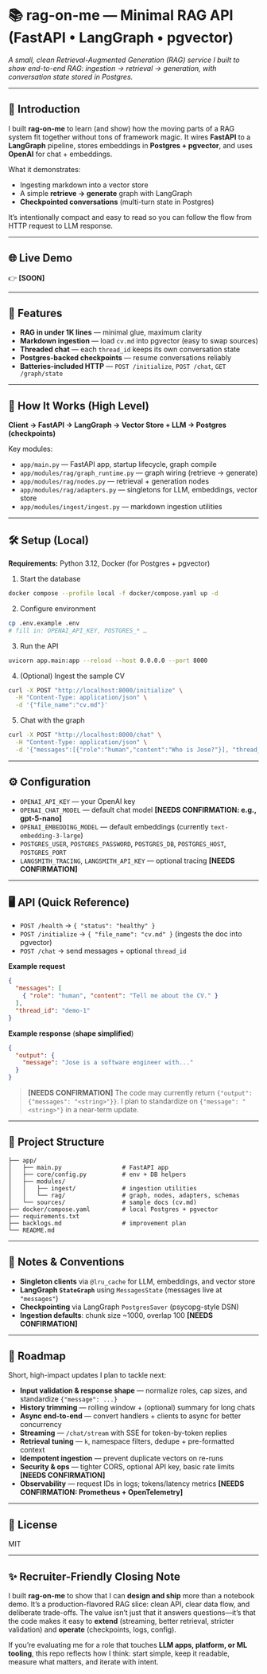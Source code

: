 # 📚 rag-on-me — Minimal RAG API (FastAPI • LangGraph • pgvector)

*A small, clean Retrieval-Augmented Generation (RAG) service I built to show end-to-end RAG: ingestion → retrieval → generation, with conversation state stored in Postgres.*

---

## 🚀 Introduction

I built **rag-on-me** to learn (and show) how the moving parts of a RAG system fit together without tons of framework magic. It wires **FastAPI** to a **LangGraph** pipeline, stores embeddings in **Postgres + pgvector**, and uses **OpenAI** for chat + embeddings.

What it demonstrates:

* Ingesting markdown into a vector store
* A simple **retrieve → generate** graph with LangGraph
* **Checkpointed conversations** (multi-turn state in Postgres)

It’s intentionally compact and easy to read so you can follow the flow from HTTP request to LLM response.

---

## 🌐 Live Demo

👉 **[SOON]**

---

## 🎯 Features

* **RAG in under 1K lines** — minimal glue, maximum clarity
* **Markdown ingestion** — load `cv.md` into pgvector (easy to swap sources)
* **Threaded chat** — each `thread_id` keeps its own conversation state
* **Postgres-backed checkpoints** — resume conversations reliably
* **Batteries-included HTTP** — `POST /initialize`, `POST /chat`, `GET /graph/state`

---

## 🧭 How It Works (High Level)

**Client → FastAPI → LangGraph → Vector Store + LLM → Postgres (checkpoints)**

Key modules:

* `app/main.py` — FastAPI app, startup lifecycle, graph compile
* `app/modules/rag/graph_runtime.py` — graph wiring (retrieve → generate)
* `app/modules/rag/nodes.py` — retrieval + generation nodes
* `app/modules/rag/adapters.py` — singletons for LLM, embeddings, vector store
* `app/modules/ingest/ingest.py` — markdown ingestion utilities

---

## 🛠️ Setup (Local)

**Requirements:** Python 3.12, Docker (for Postgres + pgvector)

1. Start the database

```bash
docker compose --profile local -f docker/compose.yaml up -d
```

2. Configure environment

```bash
cp .env.example .env
# fill in: OPENAI_API_KEY, POSTGRES_* …
```

3. Run the API

```bash
uvicorn app.main:app --reload --host 0.0.0.0 --port 8000
```

4. (Optional) Ingest the sample CV

```bash
curl -X POST "http://localhost:8000/initialize" \
  -H "Content-Type: application/json" \
  -d '{"file_name":"cv.md"}'
```

5. Chat with the graph

```bash
curl -X POST "http://localhost:8000/chat" \
  -H "Content-Type: application/json" \
  -d '{"messages":[{"role":"human","content":"Who is Jose?"}], "thread_id":"demo-1"}'
```

---

## ⚙️ Configuration

* `OPENAI_API_KEY` — your OpenAI key
* `OPENAI_CHAT_MODEL` — default chat model **[NEEDS CONFIRMATION: e.g., gpt-5-nano]**
* `OPENAI_EMBEDDING_MODEL` — default embeddings (currently `text-embedding-3-large`)
* `POSTGRES_USER`, `POSTGRES_PASSWORD`, `POSTGRES_DB`, `POSTGRES_HOST`, `POSTGRES_PORT`
* `LANGSMITH_TRACING`, `LANGSMITH_API_KEY` — optional tracing **[NEEDS CONFIRMATION]**

---

## 🖥️ API (Quick Reference)

* `POST /health` → `{ "status": "healthy" }`
* `POST /initialize` → `{ "file_name": "cv.md" }` (ingests the doc into pgvector)
* `POST /chat` → send messages + optional `thread_id`

**Example request**

```json
{
  "messages": [
    { "role": "human", "content": "Tell me about the CV." }
  ],
  "thread_id": "demo-1"
}
```

**Example response** (**shape simplified**)

```json
{
  "output": {
    "message": "Jose is a software engineer with..."
  }
}
```

> **[NEEDS CONFIRMATION]** The code may currently return `{"output": {"messages": "<string>"}}`. I plan to standardize on `{"message": "<string>"}` in a near-term update.

---

## 📂 Project Structure

```
├── app/
│   ├── main.py                 # FastAPI app
│   ├── core/config.py          # env + DB helpers
│   ├── modules/
│   │   ├── ingest/             # ingestion utilities
│   │   └── rag/                # graph, nodes, adapters, schemas
│   └── sources/                # sample docs (cv.md)
├── docker/compose.yaml         # local Postgres + pgvector
├── requirements.txt
├── backlogs.md                 # improvement plan
└── README.md
```

---

## 🔎 Notes & Conventions

* **Singleton clients** via `@lru_cache` for LLM, embeddings, and vector store
* **LangGraph `StateGraph`** using `MessagesState` (messages live at `"messages"`)
* **Checkpointing** via LangGraph `PostgresSaver` (psycopg-style DSN)
* **Ingestion defaults**: chunk size ~1000, overlap 100 **[NEEDS CONFIRMATION]**

---

## 🔭 Roadmap

Short, high-impact updates I plan to tackle next:

* **Input validation & response shape** — normalize roles, cap sizes, and standardize `{"message": ...}`
* **History trimming** — rolling window + (optional) summary for long chats
* **Async end-to-end** — convert handlers + clients to async for better concurrency
* **Streaming** — `/chat/stream` with SSE for token-by-token replies
* **Retrieval tuning** — `k`, namespace filters, dedupe + pre-formatted context
* **Idempotent ingestion** — prevent duplicate vectors on re-runs
* **Security & ops** — tighter CORS, optional API key, basic rate limits **[NEEDS CONFIRMATION]**
* **Observability** — request IDs in logs; tokens/latency metrics **[NEEDS CONFIRMATION: Prometheus + OpenTelemetry]**

---

## 📄 License

MIT

---

## ✨ Recruiter-Friendly Closing Note

I built **rag-on-me** to show that I can **design and ship** more than a notebook demo. It’s a production-flavored RAG slice: clean API, clear data flow, and deliberate trade-offs. The value isn’t just that it answers questions—it’s that the code makes it easy to **extend** (streaming, better retrieval, stricter validation) and **operate** (checkpoints, logs, config).

If you’re evaluating me for a role that touches **LLM apps, platform, or ML tooling**, this repo reflects how I think: start simple, keep it readable, measure what matters, and iterate with intent.